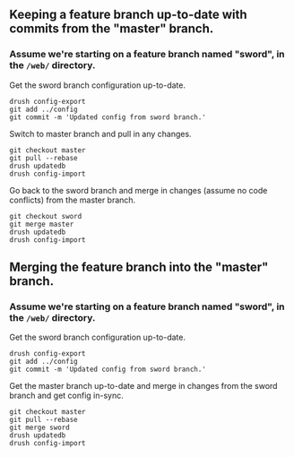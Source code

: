 ## Keeping a feature branch up-to-date with commits from the "master" branch.

### Assume we're starting on a feature branch named "sword", in the `/web/` directory.

Get the sword branch configuration up-to-date.

```
drush config-export
git add ../config
git commit -m 'Updated config from sword branch.'
```

Switch to master branch and pull in any changes.

```
git checkout master
git pull --rebase
drush updatedb
drush config-import
```

Go back to the sword branch and merge in changes (assume no code conflicts) from the master branch.

```
git checkout sword
git merge master
drush updatedb
drush config-import
```
## Merging the feature branch into the "master" branch.

### Assume we're starting on a feature branch named "sword", in the `/web/` directory.

Get the sword branch configuration up-to-date.

```
drush config-export
git add ../config
git commit -m 'Updated config from sword branch.'
```

Get the master branch up-to-date and merge in changes from the sword branch and get config in-sync.

```
git checkout master
git pull --rebase
git merge sword
drush updatedb
drush config-import
```
